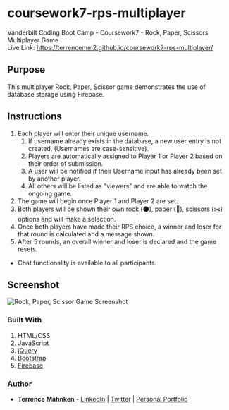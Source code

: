 # coursework7-rps-multiplayer
Vanderbilt Coding Boot Camp - Coursework7 - Rock, Paper, Scissors Multiplayer Game  
Live Link: https://terrencemm2.github.io/coursework7-rps-multiplayer/   
  
## Purpose
This multiplayer Rock, Paper, Scissor game demonstrates the use of database storage using Firebase.
  
## Instructions  
1. Each player will enter their unique username.  
    1. If username already exists in the database, a new user entry is not created. (Usernames are case-sensitive).  
    2. Players are automatically assigned to Player 1 or Player 2 based on their order of submission.  
    3. A user will be notified if their Username input has already been set by another player.  
    4. All others will be listed as "viewers" and are able to watch the ongoing game.  
2. The game will begin once Player 1 and Player 2 are set.  
3. Both players will be shown their own rock (🌑), paper (📃), scissors (✂️) options and will make a selection.  
4. Once both players have made their RPS choice, a winner and loser for that round is calculated and a message shown.  
5. After 5 rounds, an overall winner and loser is declared and the game resets.  
* Chat functionality is available to all participants.  

## Screenshot
![Rock, Paper, Scissor Game Screenshot](../media/rps-screenshot.png?raw=true)

### Built With
1. HTML/CSS
2. JavaScript
3. [jQuery](https://jquery.com/)
4. [Bootstrap](https://getbootstrap.com/)
5. [Firebase](https://firebase.google.com/)

### Author
* **Terrence Mahnken** - [LinkedIn](https://www.linkedin.com/in/terrencemahnken/) | [Twitter](https://twitter.com/TerrenceMahnken) | [Personal Portfolio](https://terrencemm2.github.io/)
